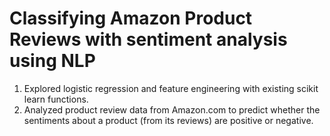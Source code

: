 # Classifying Amazon Product Reviews with sentiment analysis using NLP 
1. Explored logistic regression and feature engineering with existing scikit learn functions.
2. Analyzed product review data from Amazon.com to predict whether the sentiments about a product (from its reviews) are positive or negative.
